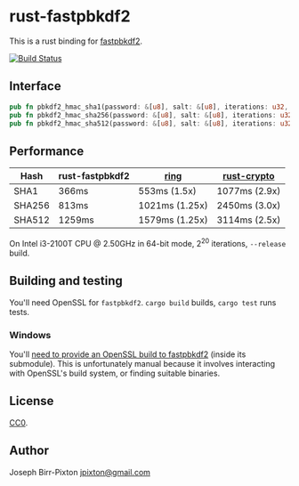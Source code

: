 # rust-fastpbkdf2
This is a rust binding for [fastpbkdf2](https://github.com/ctz/fastpbkdf2).

[![Build Status](https://travis-ci.org/ctz/rust-fastpbkdf2.svg)](https://travis-ci.org/ctz/rust-fastpbkdf2)

## Interface

```rust
pub fn pbkdf2_hmac_sha1(password: &[u8], salt: &[u8], iterations: u32, out: &mut[u8]);
pub fn pbkdf2_hmac_sha256(password: &[u8], salt: &[u8], iterations: u32, out: &mut[u8]);
pub fn pbkdf2_hmac_sha512(password: &[u8], salt: &[u8], iterations: u32, out: &mut[u8]);
```

## Performance

Hash   | rust-fastpbkdf2   | [ring](https://github.com/briansmith/ring)  | [rust-crypto](https://github.com/DaGenix/rust-crypto)
-------|--------------|-----------------|----------------
SHA1   | 366ms        | 553ms (1.5x)    | 1077ms (2.9x)
SHA256 | 813ms        | 1021ms (1.25x)  | 2450ms (3.0x)
SHA512 | 1259ms       | 1579ms (1.25x)  | 3114ms (2.5x)

On Intel i3-2100T CPU @ 2.50GHz in 64-bit mode, 2<sup>20</sup> iterations, `--release` build.

## Building and testing

You'll need OpenSSL for `fastpbkdf2`.  `cargo build` builds, `cargo test` runs tests.

### Windows

You'll [need to provide an OpenSSL build to fastpbkdf2](https://github.com/ctz/fastpbkdf2/blob/master/WINDOWS.md#OpenSSL) (inside its submodule).
This is unfortunately manual because it involves interacting with OpenSSL's build system,
or finding suitable binaries.

## License
[CC0](https://creativecommons.org/publicdomain/zero/1.0/).

## Author
Joseph Birr-Pixton <jpixton@gmail.com>
